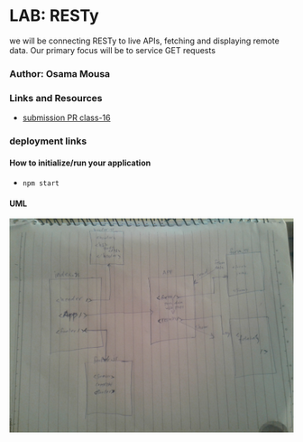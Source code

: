 # LAB: RESTy

we will be connecting RESTy to live APIs, fetching and displaying remote data. Our primary focus will be to service GET requests

### Author: Osama Mousa

### Links and Resources

- [submission PR class-16](https://github.com/401-advanced-javascript-osama/resty/pull/3)

### deployment links


#### How to initialize/run your application

- `npm start`




#### UML

![basic react app](./uml/fetch.jpg)




